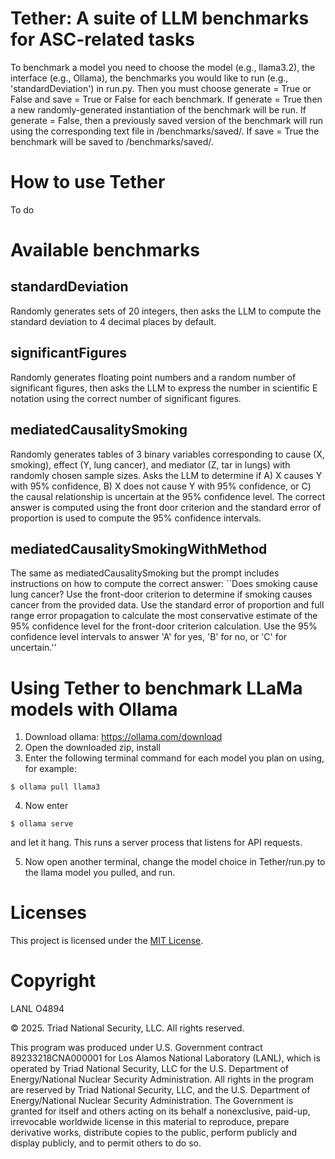 # Tether: A suite of LLM benchmarks for ASC-related tasks 

To benchmark a model you need to choose the model (e.g., llama3.2), the interface (e.g., Ollama), the benchmarks you would like to run (e.g., 'standardDeviation') in run.py. Then you must choose generate = True or False and save = True or False for each benchmark. If generate = True then a new randomly-generated instantiation of the benchmark will be run. If generate = False, then a previously saved version of the benchmark will run using the corresponding text file in /benchmarks/saved/. If save = True the benchmark will be saved to /benchmarks/saved/.

# How to use Tether

To do

# Available benchmarks 

## standardDeviation 
Randomly generates sets of 20 integers, then asks the LLM to compute the standard deviation to 4 decimal places by default.

## significantFigures
Randomly generates floating point numbers and a random number of significant figures, then asks the LLM to express the number in scientific E notation using the correct number of significant figures. 

## mediatedCausalitySmoking 
Randomly generates tables of 3 binary variables corresponding to cause (X, smoking), effect (Y, lung cancer), and mediator (Z, tar in lungs) with randomly chosen sample sizes. Asks the LLM to determine if A) X causes Y with 95% confidence, B) X does not cause Y with 95% confidence, or C) the causal relationship is uncertain at the 95% confidence level. The correct answer is computed using the front door criterion and the standard error of proportion is used to compute the 95% confidence intervals.

## mediatedCausalitySmokingWithMethod
The same as mediatedCausalitySmoking but the prompt includes instructions on how to compute the correct answer: ``Does smoking cause lung cancer? Use the front-door criterion to determine if smoking causes cancer from the provided data. Use the standard error of proportion and full range error propagation to calculate the most conservative estimate of the 95% confidence level for the front-door criterion calculation. Use the 95% confidence level intervals to answer 'A' for yes, 'B' for no, or 'C' for uncertain.''

# Using Tether to benchmark LLaMa models with Ollama

1) Download ollama: https://ollama.com/download  
2) Open the downloaded zip, install   
3) Enter the following terminal command for each model you plan on using, for example:  

`$ ollama pull llama3`   

4) Now enter 

`$ ollama serve` 

and let it hang. This runs a server process that listens for API requests.

5) Now open another terminal, change the model choice in Tether/run.py to the llama model you pulled, and run.

# Licenses
This project is licensed under the [MIT License](LICENSE.md).

# Copyright
LANL O4894

© 2025. Triad National Security, LLC. All rights reserved.

This program was produced under U.S. Government contract 89233218CNA000001 for Los Alamos National Laboratory (LANL), which is operated by Triad National Security, LLC for the U.S. Department of Energy/National Nuclear Security Administration. All rights in the program are reserved by Triad National Security, LLC, and the U.S. Department of Energy/National Nuclear Security Administration. The Government is granted for itself and others acting on its behalf a nonexclusive, paid-up, irrevocable worldwide license in this material to reproduce, prepare derivative works, distribute copies to the public, perform publicly and display publicly, and to permit others to do so.
